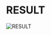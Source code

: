 # RESULT
![RESULT](https://github.com/user-attachments/assets/f8bcad23-2026-4329-b119-46245dd95abc)
